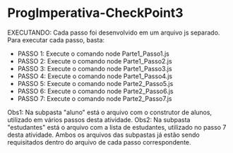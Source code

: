 # ProgImperativa-CheckPoint3

EXECUTANDO:
Cada passo foi desenvolvido em um arquivo js separado. Para executar cada passo, basta:
- PASSO 1: Execute o comando node Parte1_Passo1.js
- PASSO 2: Execute o comando node Parte1_Passo2.js
- PASSO 3: Execute o comando node Parte1_Passo3.js
- PASSO 4: Execute o comando node Parte1_Passo4.js
- PASSO 5: Execute o comando node Parte2_Passo5.js
- PASSO 6: Execute o comando node Parte2_Passo6.js
- PASSO 7: Execute o comando node Parte2_Passo7.js

Obs1: Na subpasta "aluno" está o arquivo com o construtor de alunos, utilizado em vários passos desta atividade.
Obs2: Na subpasta "estudantes" está o arquivo com a lista de estudantes, utilizado no passo 7 desta atividade.
Ambos os arquivos das subpastas já estão sendo requisitados dentro do arquivo de cada passo correspondente.